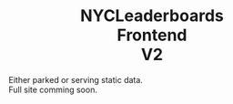 <h1 align=center>NYCLeaderboards <br /> Frontend <br /> V2</h1>
Either parked or serving static data.
<br />
Full site comming soon.